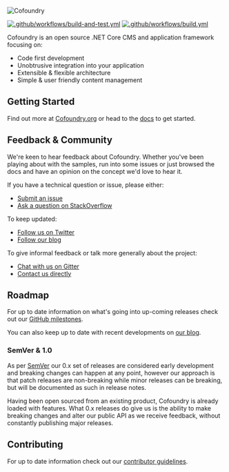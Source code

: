 ![Cofoundry](https://www.cofoundry.org/content/images/external/logo_for_github_readme.png)

[![.github/workflows/build-and-test.yml](https://github.com/ClaerhoutN/cofoundry/actions/workflows/build-and-test.yml/badge.svg)](https://github.com/ClaerhoutN/cofoundry/actions/workflows/build-and-test.yml)
[![.github/workflows/build.yml](https://github.com/ClaerhoutN/cofoundry/actions/workflows/build.yml/badge.svg)](https://github.com/ClaerhoutN/cofoundry/actions/workflows/build.yml)

Cofoundry is an open source .NET Core CMS and application framework focusing on:

- Code first development
- Unobtrusive integration into your application
- Extensible & flexible architecture
- Simple & user friendly content management


## Getting Started

Find out more at [Cofoundry.org](https://www.cofoundry.org/) or head to the [docs](https://www.cofoundry.org/docs) to get started.

## Feedback & Community

We're keen to hear feedback about Cofoundry. Whether you've been playing about with the samples, run into some issues or just browsed the docs and have an opinion on the concept we'd love to hear it.

If you have a technical question or issue, please either:

- [Submit an issue](https://github.com/cofoundry-cms/cofoundry/issues)
- [Ask a question on StackOverflow](http://stackoverflow.com/search?q=cofoundry)

To keep updated:

- [Follow us on Twitter](https://twitter.com/cofoundrycms)
- [Follow our blog](https://www.cofoundry.org/blog)

To give informal feedback or talk more generally about the project:

- [Chat with us on Gitter](https://gitter.im/cofoundry-cms/cofoundry)
- [Contact us directly](https://www.cofoundry.org/contact)

## Roadmap

For up to date information on what's going into up-coming releases check out our [GitHub milestones](https://github.com/cofoundry-cms/cofoundry/milestones).

You can also keep up to date with recent developments on [our blog](https://www.cofoundry.org/blog).

### SemVer & 1.0

As per [SemVer](https://semver.org/) our 0.x set of releases are considered early development and breaking changes can happen at any point, however our approach is that patch releases are non-breaking while minor releases can be breaking, but will be documented as such in release notes.

Having been open sourced from an existing product, Cofoundry is already loaded with features. What 0.x releases do give us is the ability to make breaking changes and alter our public API as we receive feedback, without constantly publishing major releases.

## Contributing

For up to date information check out our [contributor guidelines](https://github.com/cofoundry-cms/cofoundry/blob/master/CONTRIBUTING.md).
